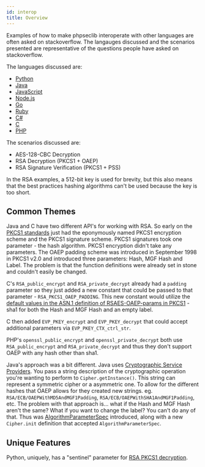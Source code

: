 ```yaml
---
id: interop
title: Overview
---
```


Examples of how to make phpseclib interoperate with other languages are often asked on stackoverflow. The langauges discussed and the scenarios presented are representative of the questions people have asked on stackoverflow.

The languages discussed are:

- [Python](python.md)
- [Java](java.md)
- [JavaScript](javascript.md)
- [Node.js](nodejs.md)
- [Go](go.md)
- [Ruby](ruby.md)
- [C#](csharp.md)
- [C](c.md)
- [PHP](php.md)

The scenarios discussed are:

- AES-128-CBC Decryption
- RSA Decryption (PKCS1 + OAEP)
- RSA Signature Verification (PKCS1 + PSS)

In the RSA examples, a 512-bit key is used for brevity, but this also means that the best practices hashing algorithms can't be used because the key is too short.

## Common Themes

Java and C have two different API's for working with RSA. So early on the [PKCS1 standards](https://en.wikipedia.org/wiki/PKCS_1) just had the eponymously named PKCS1 encryption scheme and the PKCS1 signature scheme. PKCS1 signatures took one parameter - the hash algorithm. PKCS1 encryption didn't take any parameters. The OAEP padding scheme was introduced in September 1998 in PKCS1 v2.0 and introduced three parameters: Hash, MGF Hash and Label. The problem is that the function definitions were already set in stone and couldn't easily be changed.

C's `RSA_public_encrypt` and `RSA_private_decrypt` already had a `padding` parameter so they just added a new constant that could be passed to that parameter - `RSA_PKCS1_OAEP_PADDING`. This new constant would utilize the [default values in the ASN.1 definition of RSAES-OAEP-params in PKCS1](https://datatracker.ietf.org/doc/html/rfc8017#appendix-A.2.1) - sha1 for both the Hash and MGF Hash and an empty label.

C then added `EVP_PKEY_encrypt` and `EVP_PKEY_decrypt` that could accept additional parameters via `EVP_PKEY_CTX_ctrl_str`.

PHP's `openssl_public_encrypt` and `openssl_private_decrypt` both use `RSA_public_encrypt` and `RSA_private_decrypt` and thus they don't support OAEP with any hash other than sha1.

Java's approach was a bit different. Java uses [Cryptographic Service Providers](https://docs.oracle.com/javase/8/docs/technotes/guides/security/crypto/CryptoSpec.html). You pass a string description of the cryptographic operation you're wanting to perform to `Cipher.getInstance()`. This string can represent a symmetric cipher or a asymmetric one. To allow for the different hashes that OAEP allows for they created new strings. eg. `RSA/ECB/OAEPWithMD5AndMGF1Padding`, `RSA/ECB/OAEPWithSHA1AndMGF1Padding`, etc. The problem with that approach is...  what if the Hash and MGF Hash aren't the same? What if you want to change the label? You can't do any of that. Thus was [AlgorithmParameterSpec](https://docs.oracle.com/javase/7/docs/api/java/security/spec/AlgorithmParameterSpec.html) introduced, along with a new `Cipher.init` definition that accepted `AlgorithmParameterSpec`.

## Unique Features

Python, uniquely, has a "sentinel" parameter for [RSA PKCS1 decryption](https://pycryptodome.readthedocs.io/en/latest/src/cipher/pkcs1_v1_5.html).